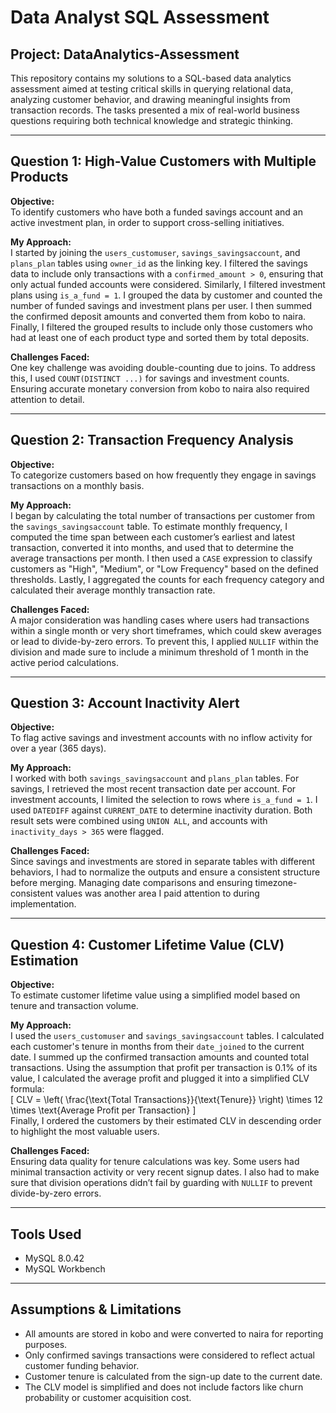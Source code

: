 # Data Analyst SQL Assessment

## Project: DataAnalytics-Assessment

This repository contains my solutions to a SQL-based data analytics assessment aimed at testing critical skills in querying relational data, analyzing customer behavior, and drawing meaningful insights from transaction records. The tasks presented a mix of real-world business questions requiring both technical knowledge and strategic thinking.

---

## Question 1: High-Value Customers with Multiple Products

**Objective:**  
To identify customers who have both a funded savings account and an active investment plan, in order to support cross-selling initiatives.

**My Approach:**  
I started by joining the `users_customuser`, `savings_savingsaccount`, and `plans_plan` tables using `owner_id` as the linking key. I filtered the savings data to include only transactions with a `confirmed_amount > 0`, ensuring that only actual funded accounts were considered. Similarly, I filtered investment plans using `is_a_fund = 1`. I grouped the data by customer and counted the number of funded savings and investment plans per user. I then summed the confirmed deposit amounts and converted them from kobo to naira. Finally, I filtered the grouped results to include only those customers who had at least one of each product type and sorted them by total deposits.

**Challenges Faced:**  
One key challenge was avoiding double-counting due to joins. To address this, I used `COUNT(DISTINCT ...)` for savings and investment counts. Ensuring accurate monetary conversion from kobo to naira also required attention to detail.

---

## Question 2: Transaction Frequency Analysis

**Objective:**  
To categorize customers based on how frequently they engage in savings transactions on a monthly basis.

**My Approach:**  
I began by calculating the total number of transactions per customer from the `savings_savingsaccount` table. To estimate monthly frequency, I computed the time span between each customer’s earliest and latest transaction, converted it into months, and used that to determine the average transactions per month. I then used a `CASE` expression to classify customers as "High", "Medium", or "Low Frequency" based on the defined thresholds. Lastly, I aggregated the counts for each frequency category and calculated their average monthly transaction rate.

**Challenges Faced:**  
A major consideration was handling cases where users had transactions within a single month or very short timeframes, which could skew averages or lead to divide-by-zero errors. To prevent this, I applied `NULLIF` within the division and made sure to include a minimum threshold of 1 month in the active period calculations.

---

## Question 3: Account Inactivity Alert

**Objective:**  
To flag active savings and investment accounts with no inflow activity for over a year (365 days).

**My Approach:**  
I worked with both `savings_savingsaccount` and `plans_plan` tables. For savings, I retrieved the most recent transaction date per account. For investment accounts, I limited the selection to rows where `is_a_fund = 1`. I used `DATEDIFF` against `CURRENT_DATE` to determine inactivity duration. Both result sets were combined using `UNION ALL`, and accounts with `inactivity_days > 365` were flagged.

**Challenges Faced:**  
Since savings and investments are stored in separate tables with different behaviors, I had to normalize the outputs and ensure a consistent structure before merging. Managing date comparisons and ensuring timezone-consistent values was another area I paid attention to during implementation.

---

## Question 4: Customer Lifetime Value (CLV) Estimation

**Objective:**  
To estimate customer lifetime value using a simplified model based on tenure and transaction volume.

**My Approach:**  
I used the `users_customuser` and `savings_savingsaccount` tables. I calculated each customer's tenure in months from their `date_joined` to the current date. I summed up the confirmed transaction amounts and counted total transactions. Using the assumption that profit per transaction is 0.1% of its value, I calculated the average profit and plugged it into a simplified CLV formula:  
\[
CLV = \left( \frac{\text{Total Transactions}}{\text{Tenure}} \right) \times 12 \times \text{Average Profit per Transaction}
\]  
Finally, I ordered the customers by their estimated CLV in descending order to highlight the most valuable users.

**Challenges Faced:**  
Ensuring data quality for tenure calculations was key. Some users had minimal transaction activity or very recent signup dates. I also had to make sure that division operations didn’t fail by guarding with `NULLIF` to prevent divide-by-zero errors.

---

## Tools Used

- MySQL 8.0.42
- MySQL Workbench

---

## Assumptions & Limitations

- All amounts are stored in kobo and were converted to naira for reporting purposes.
- Only confirmed savings transactions were considered to reflect actual customer funding behavior.
- Customer tenure is calculated from the sign-up date to the current date.
- The CLV model is simplified and does not include factors like churn probability or customer acquisition cost.
